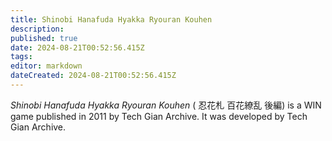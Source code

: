 ```yaml
---
title: Shinobi Hanafuda Hyakka Ryouran Kouhen
description: 
published: true
date: 2024-08-21T00:52:56.415Z
tags: 
editor: markdown
dateCreated: 2024-08-21T00:52:56.415Z
---
```


_Shinobi Hanafuda Hyakka Ryouran Kouhen_ (<span lang='ja'>	忍花札 百花繚乱 後編</span>) is a WIN game published in 2011 by Tech Gian Archive.
It was developed by Tech Gian Archive.
